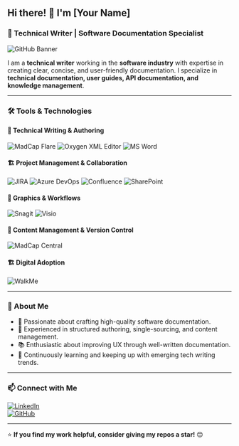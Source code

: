 ## Hi there! 👋 I'm [Your Name]  
### 🚀 Technical Writer | Software Documentation Specialist   

![GitHub Banner](https://source.unsplash.com/1600x400/?technology,writing)

I am a **technical writer** working in the **software industry** with expertise in creating clear, concise, and user-friendly documentation. I specialize in **technical documentation, user guides, API documentation, and knowledge management**.

---

### 🛠️ Tools & Technologies

#### 📖 Technical Writing & Authoring
![MadCap Flare](https://www.madcapsoftware.com/products/flare/making-the-switch/)
![Oxygen XML Editor](https://img.shields.io/badge/Oxygen%20XML%20Editor-FF9800?style=for-the-badge)
![MS Word](https://img.shields.io/badge/MS%20Word-2B579A?style=for-the-badge&logo=microsoftword&logoColor=white)

#### 🏗️ Project Management & Collaboration
![JIRA](https://img.shields.io/badge/JIRA-0052CC?style=for-the-badge&logo=jira&logoColor=white)
![Azure DevOps](https://img.shields.io/badge/Azure%20DevOps-0078D7?style=for-the-badge&logo=azuredevops&logoColor=white)
![Confluence](https://img.shields.io/badge/Confluence-172B4D?style=for-the-badge&logo=confluence&logoColor=white)
![SharePoint](https://img.shields.io/badge/SharePoint-0078D4?style=for-the-badge&logo=microsoftsharepoint&logoColor=white)

#### 🎨 Graphics & Workflows
![Snagit](https://img.shields.io/badge/Snagit-FF5722?style=for-the-badge)
![Visio](https://img.shields.io/badge/MS%20Visio-3955A3?style=for-the-badge&logo=microsoftvisio&logoColor=white)

#### 📂 Content Management & Version Control
![MadCap Central](https://img.shields.io/badge/MadCap%20Central-217346?style=for-the-badge)

#### 🏗️ Digital Adoption
![WalkMe](https://img.shields.io/badge/WalkMe-00ADEF?style=for-the-badge)

---

### 📌 About Me
- 📜 Passionate about crafting high-quality software documentation.
- 🎯 Experienced in structured authoring, single-sourcing, and content management.
- 📚 Enthusiastic about improving UX through well-written documentation.
- 🚀 Continuously learning and keeping up with emerging tech writing trends.

---

### 📫 Connect with Me
[![LinkedIn](https://img.shields.io/badge/LinkedIn-%230077B5.svg?style=for-the-badge&logo=linkedin&logoColor=white)](https://www.linkedin.com/in/yourprofile)  
[![GitHub](https://img.shields.io/badge/GitHub-181717?style=for-the-badge&logo=github&logoColor=white)](https://github.com/yourgithub)  

---

⭐ **If you find my work helpful, consider giving my repos a star!** 😊
